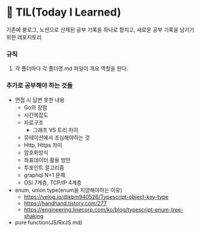 # 🚀 TIL(Today I Learned)

기존에 블로그, 노션으로 산재된 공부 기록을 하나로 합치고, 새로운 공부 기록을 남기기 위한 레포지토리

### 규칙

1. 각 폴더마다 각 폴더명.md 파일이 개요 역할을 한다.

### 추가로 공부해야 하는 것들

- 면접 시 답변 못한 내용
  - Go의 장점
  - 시간복잡도
  - 자료구조
    - 그래프 VS 트리 차이
  - 뮤테이션에서 조심해야하는 것
  - Http, Https 차이
  - 암호화방식
  - 좌표데이터 활용 방안
  - 투포인트 알고리즘
  - graphql N+1 문제
  - OSI 7계층, TCP/IP 4계층
- enum, union type(enum을 지양해야하는 이유)
  - https://velog.io/@kbm940526/Typescript-object-key-type
  - https://handhand.tistory.com/277
  - https://engineering.linecorp.com/ko/blog/typescript-enum-tree-shaking
- pure function(JS/RxJS.md)
